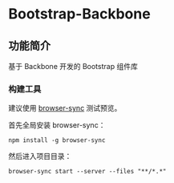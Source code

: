 # Bootstrap-Backbone

## 功能简介

基于 Backbone 开发的 Bootstrap 组件库

### 构建工具

建议使用 [browser-sync](https://github.com/BrowserSync/browser-sync) 测试预览。

首先全局安装 browser-sync：

```
npm install -g browser-sync
```

然后进入项目目录：

```
browser-sync start --server --files "**/*.*"
```